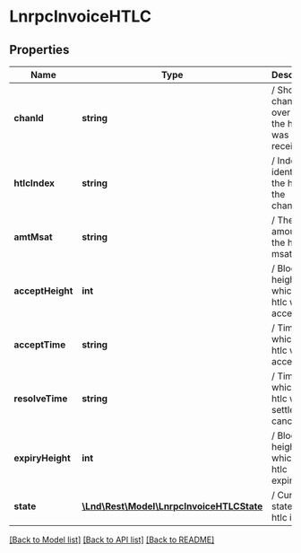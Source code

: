 # LnrpcInvoiceHTLC

## Properties
Name | Type | Description | Notes
------------ | ------------- | ------------- | -------------
**chanId** | **string** | / Short channel id over which the htlc was received. | [optional] 
**htlcIndex** | **string** | / Index identifying the htlc on the channel. | [optional] 
**amtMsat** | **string** | / The amount of the htlc in msat. | [optional] 
**acceptHeight** | **int** | / Block height at which this htlc was accepted. | [optional] 
**acceptTime** | **string** | / Time at which this htlc was accepted. | [optional] 
**resolveTime** | **string** | / Time at which this htlc was settled or canceled. | [optional] 
**expiryHeight** | **int** | / Block height at which this htlc expires. | [optional] 
**state** | [**\Lnd\Rest\Model\LnrpcInvoiceHTLCState**](LnrpcInvoiceHTLCState.md) | / Current state the htlc is in. | [optional] 

[[Back to Model list]](../README.md#documentation-for-models) [[Back to API list]](../README.md#documentation-for-api-endpoints) [[Back to README]](../README.md)


